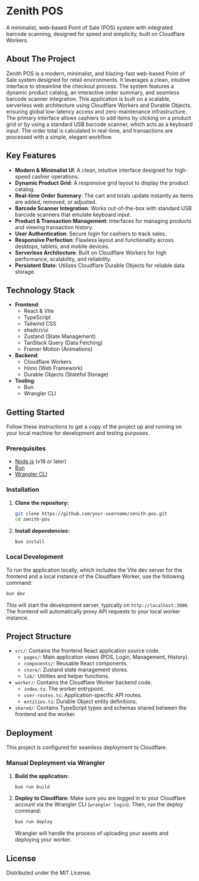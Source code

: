 # Zenith POS
A minimalist, web-based Point of Sale (POS) system with integrated barcode scanning, designed for speed and simplicity, built on Cloudflare Workers.
## About The Project
Zenith POS is a modern, minimalist, and blazing-fast web-based Point of Sale system designed for retail environments. It leverages a clean, intuitive interface to streamline the checkout process. The system features a dynamic product catalog, an interactive order summary, and seamless barcode scanner integration.
This application is built on a scalable, serverless web architecture using Cloudflare Workers and Durable Objects, ensuring global low-latency access and zero-maintenance infrastructure. The primary interface allows cashiers to add items by clicking on a product grid or by using a standard USB barcode scanner, which acts as a keyboard input. The order total is calculated in real-time, and transactions are processed with a simple, elegant workflow.
## Key Features
-   **Modern & Minimalist UI**: A clean, intuitive interface designed for high-speed cashier operations.
-   **Dynamic Product Grid**: A responsive grid layout to display the product catalog.
-   **Real-time Order Summary**: The cart and totals update instantly as items are added, removed, or adjusted.
-   **Barcode Scanner Integration**: Works out-of-the-box with standard USB barcode scanners that emulate keyboard input.
-   **Product & Transaction Management**: Interfaces for managing products and viewing transaction history.
-   **User Authentication**: Secure login for cashiers to track sales.
-   **Responsive Perfection**: Flawless layout and functionality across desktops, tablets, and mobile devices.
-   **Serverless Architecture**: Built on Cloudflare Workers for high performance, scalability, and reliability.
-   **Persistent State**: Utilizes Cloudflare Durable Objects for reliable data storage.
## Technology Stack
-   **Frontend**:
    -   React & Vite
    -   TypeScript
    -   Tailwind CSS
    -   shadcn/ui
    -   Zustand (State Management)
    -   TanStack Query (Data Fetching)
    -   Framer Motion (Animations)
-   **Backend**:
    -   Cloudflare Workers
    -   Hono (Web Framework)
    -   Durable Objects (Stateful Storage)
-   **Tooling**:
    -   Bun
    -   Wrangler CLI
## Getting Started
Follow these instructions to get a copy of the project up and running on your local machine for development and testing purposes.
### Prerequisites
-   [Node.js](https://nodejs.org/) (v18 or later)
-   [Bun](https://bun.sh/)
-   [Wrangler CLI](https://developers.cloudflare.com/workers/wrangler/install-and-update/)
### Installation
1.  **Clone the repository:**
    ```sh
    git clone https://github.com/your-username/zenith-pos.git
    cd zenith-pos
    ```
2.  **Install dependencies:**
    ```sh
    bun install
    ```
### Local Development
To run the application locally, which includes the Vite dev server for the frontend and a local instance of the Cloudflare Worker, use the following command:
```sh
bun dev
```
This will start the development server, typically on `http://localhost:3000`. The frontend will automatically proxy API requests to your local worker instance.
## Project Structure
-   `src/`: Contains the frontend React application source code.
    -   `pages/`: Main application views (POS, Login, Management, History).
    -   `components/`: Reusable React components.
    -   `store/`: Zustand state management stores.
    -   `lib/`: Utilities and helper functions.
-   `worker/`: Contains the Cloudflare Worker backend code.
    -   `index.ts`: The worker entrypoint.
    -   `user-routes.ts`: Application-specific API routes.
    -   `entities.ts`: Durable Object entity definitions.
-   `shared/`: Contains TypeScript types and schemas shared between the frontend and the worker.
## Deployment
This project is configured for seamless deployment to Cloudflare.
### Manual Deployment via Wrangler
1.  **Build the application:**
    ```sh
    bun run build
    ```
2.  **Deploy to Cloudflare:**
    Make sure you are logged in to your Cloudflare account via the Wrangler CLI (`wrangler login`). Then, run the deploy command:
    ```sh
    bun run deploy
    ```
    Wrangler will handle the process of uploading your assets and deploying your worker.
## License
Distributed under the MIT License.